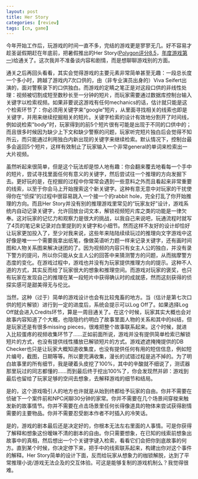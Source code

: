 ```yaml
---
layout: post
title: Her Story
categories: [review]
tags: [cn, game]
---
```


今年开始工作后，玩游戏的时间一直不多，完结的游戏更是寥寥无几。好不容易才趁圣诞假期赶在年底前，把暑假推出的Her Story([Polygon评分8.5](http://www.polygon.com/2015/6/22/8825813/her-story-review-mac-windows-pc)，[年度游戏第一](http://www.polygon.com/a/game-of-the-year-2015/her-story-game-of-the-year-2015-polygon))给通关了。这次我并不准备谈内容和剧情，而是想聊聊游戏别的方面。

通关之后再回头看看，其实会觉得游戏的主要元素非常简单甚至无趣：一段总长度一个多小时，跨越了游戏内7次口供的，由（非专业演员出身的）Viva Seifert出演的，面对警察录下的口供独白。而游戏的定睛之笔正是对这段口供的非线性处理：视频被切割成短至数秒长至一分钟的短片，而玩家需要通过数据库控制台输入关键字以检索视频。如果非要说这游戏有任何mechanics的话，估计就只能是这个检索环节了：你必须用关键字来“google”短片，从里面寻找相关的线索也即是关键字，并用来继续挖掘相关的短片。关键字检索的设计有效地分割开了时间线，例如说检索"body"时，玩家得到的前5个短片很有可能是出现于不同的口供中的；而且很多时候因为缺少上下文和缺少警察的问题，玩家听完短片独白后会觉得不知所云，而只能通过利用独白内新出现的关键字来继续检索。默认情况下，控制台最多会返回5个短片，这样有效制止了玩家输入一个非常general的单词来检索出一大片视频。

虽然听起来很简单，但是这个玩法却是惊人地有趣：你会翻来覆去地看每一个手中的短片，尝试寻找里面任何有意义的关键字，然后尝试往一个推理的方向发掘下去。更好玩的是，在挖掘的过程中你常常会遇到一些意料之外而且看起来非常重要的线索，以至于你会马上开始搜索这个新关键字。这种有意无意中对玩家的干扰使得你在“侦探”的过程中很容易跳入一个接一个的rabbit hole，完全打乱了你开始推理的方向。而且Her Story并没有别的推理游戏里常见的“玩家友好”设计，游戏系统内自动记录关键字，允许回放台词文本，解锁视频短片库之类的功能是一律欠奉。这对玩家的记忆力和观察力是很大的挑战，以我自己来说吧，玩通流程时就写了4页的笔记来记录对白里提到的关键字和小细节。然而这样不友好的设计却恰好让玩家更加投入了，至少对我来说，这些年来陆陆续续玩过的推理向文字游戏中这好像是唯一一个需要我拿出纸笔，像做英语听力题一样来记录关键字，还有画时间图和人物关系图来解决谜团的了。因为视频的内容只有女主人公的独白，并没有录下警方的提问，所以你只能从女主人公的回答中来猜测警方的问题，从而揣摩警方态度的变化。在游戏过程中，游戏也并没有为玩家提供推理方向的提示。这种不人道的方式，其实反而给了玩家很大的想象和推理空间。而游戏对玩家的褒奖，也只有玩家在发现自己的推理在某一段短片中获得确认时的成就感，然而这刻获得的侦探实感可是甜美得无与伦比。

当然，这种（过于）简单的游戏设计也会有比较鬼畜的地方。当（估计是第七次口供的短片解锁）进行到一定的进度后，系统会提示可以Log Off了。如果选择Log Off就会进入Credits环节，算是一周目通关了。在这个时候，玩家其实大概也会对故事内容知道了个大概，也隐隐约约明白了故事里面人物的关系和其中的纠结，但是玩家还是有很多missing pieces，很难把整个故事联系起来。这个时候，就进入比较蛋疼的视频收集环节了……正如前面所说，游戏并没有提供简单检索已解锁短片的方式，也没有提供线性播放已解锁短片的方式。游戏遮遮掩掩提供的DB Checker也只是让玩家大概知道收集度，也没有提供任何有用的短信信息，例如短片编号，截图，日期等等。所以要完满收集，漫长的试错过程是逃不掉的。为了明白故事里的所有细节，我是硬着头皮挖了100%，其中的辛酸就不细说了，测谎器那里玩过的同志都懂的……而到最后终于挖出100%了，你会发现然并卵：游戏到最后也留给了玩家足够的空间去想象，去解释游戏的细节和结局。

是的，这个游戏吸引人的地方也许就是从始到终都给予玩家的自由。你并不需要在侦破下一个案件前和NPC闲聊30分钟的家常。你并不需要在几个场景间穿梭来触发新的故事情节。你并不需要在点击场景里任何长得像道具的物体来尝试获得剧情需要的主要物品。你并不需要忍受剧本作者不时插入的冷笑话。

是的，游戏的剧本最后还是决定好的，你根本无法左右里面的人事情。可是你获得了解释和想象这份暧昧不清的剧本的自由。你只需要想象，在已知的线索前想象出故事中的真相，然后想出一个个关键字键入检索，看看它们会把你到底故事的何方。直到某个时候，你决定停下来，把手中的线索联系起来，构建出你对这个事件的解释。Her Story简单的设计下面，反而给玩家从想象力的枷锁解脱，达到了平常推理小说/游戏无法企及的交互体验。可这是能够复制的游戏机制么？我觉得很难。
